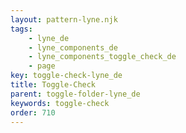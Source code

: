 ```yaml
---
layout: pattern-lyne.njk
tags: 
    - lyne_de
    - lyne_components_de
    - lyne_components_toggle_check_de
    - page
key: toggle-check-lyne_de
title: Toggle-Check
parent: toggle-folder-lyne_de
keywords: toggle-check
order: 710
---
```

